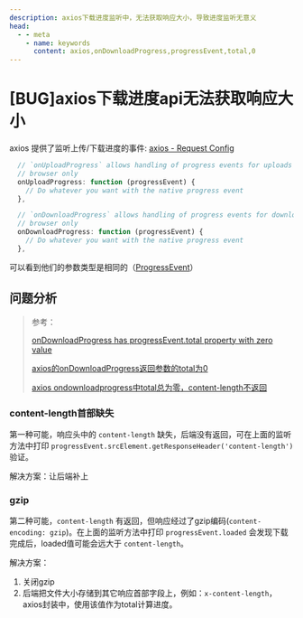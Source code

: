 ```yaml
---
description: axios下载进度监听中，无法获取响应大小，导致进度监听无意义
head:
  - - meta
    - name: keywords
      content: axios,onDownloadProgress,progressEvent,total,0
---
```


# [BUG]axios下载进度api无法获取响应大小

axios 提供了监听上传/下载进度的事件: [axios - Request Config](https://axios-http.com/docs/req_config)

```javascript
  // `onUploadProgress` allows handling of progress events for uploads
  // browser only
  onUploadProgress: function (progressEvent) {
    // Do whatever you want with the native progress event
  },

  // `onDownloadProgress` allows handling of progress events for downloads
  // browser only
  onDownloadProgress: function (progressEvent) {
    // Do whatever you want with the native progress event
  },
```

可以看到他们的参数类型是相同的（[ProgressEvent](https://developer.mozilla.org/zh-CN/docs/Web/API/ProgressEvent)）

## 问题分析

> 参考：
>
> [onDownloadProgress has progressEvent.total property with zero value](https://github.com/axios/axios/issues/1591#issuecomment-431400903)
>
> [axios的onDownloadProgress返回参数的total为0](https://segmentfault.com/q/1010000021489598)
>
> [axios ondownloadprogress中total总为零，content-length不返回](https://www.cnblogs.com/kaibo520/p/15380988.html)

### content-length首部缺失

第一种可能，响应头中的 `content-length` 缺失，后端没有返回，可在上面的监听方法中打印 `progressEvent.srcElement.getResponseHeader('content-length')` 验证。

解决方案：让后端补上

### gzip

第二种可能，`content-length` 有返回，但响应经过了gzip编码(`content-encoding: gzip`)。在上面的监听方法中打印 `progressEvent.loaded` 会发现下载完成后，loaded值可能会远大于 `content-length`。

解决方案：

1. 关闭gzip
2. 后端把文件大小存储到其它响应首部字段上，例如：`x-content-length`，axios封装中，使用该值作为total计算进度。
